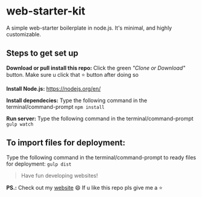 # web-starter-kit
A simple web-starter boilerplate in node.js. It's minimal, and highly customizable.

## Steps to get set up

**Download or pull install this repo:** Click the green *"Clone or Download"* button. Make sure u click that :star: button after doing so

**Install Node.js:** https://nodejs.org/en/

**Install dependecies:** Type the following command in the terminal/command-prompt `npm install`

**Run server:** Type the following command in the terminal/command-prompt `gulp watch`

## To import files for deployment: 

Type the following command in the terminal/command-prompt to ready files for deployment: `gulp dist`

> Have fun developing websites!

**PS.:** Check out my [website](http://www.kinshukghildial.com/) :smile:
If u like this repo pls give me a :star:
